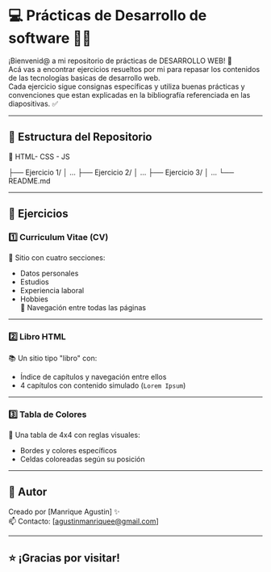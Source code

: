 # 💻 Prácticas de Desarrollo de software 🧠🎨

¡Bienvenid@ a mi repositorio de prácticas de DESARROLLO WEB! 🚀  
Acá vas a encontrar ejercicios resueltos por mi para repasar los contenidos de las tecnologías basicas de desarrollo web.  
Cada ejercicio sigue consignas específicas y utiliza buenas prácticas y convenciones que estan explicadas en la bibliografía referenciada en las diapositivas. ✅

---

## 📁 Estructura del Repositorio

📂 HTML- CSS - JS

├── Ejercicio 1/
│  ...
├── Ejercicio 2/
│  ...
├── Ejercicio 3/
│  ...
└── README.md

---

## 📝 Ejercicios

### 1️⃣ Curriculum Vitae (CV)

👤 Sitio con cuatro secciones:
- Datos personales
- Estudios
- Experiencia laboral
- Hobbies  
🔗 Navegación entre todas las páginas  


---

### 2️⃣ Libro HTML

📚 Un sitio tipo "libro" con:
- Índice de capítulos y navegación entre ellos
- 4 capítulos con contenido simulado (`Lorem Ipsum`)  

---

### 3️⃣ Tabla de Colores

🎨 Una tabla de 4x4 con reglas visuales:
- Bordes y colores específicos
- Celdas coloreadas según su posición  

---

## 🙌 Autor

Creado por [Manrique Agustin] ✨  
📫 Contacto: [agustinmanriquee@gmail.com]

---

## ⭐ ¡Gracias por visitar!
 
